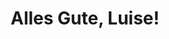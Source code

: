 ---
layout: post
type: pic
title: Alles Gute, Luise!
desc: Regelmäßiges Blog-Lesen soll belohnt werden. Ich hoffe du hast einen tollen Tag.
imgSrc: /public/post_img/kerze.jpg
location: The Greenhouse Backpacker, Melbourne
---